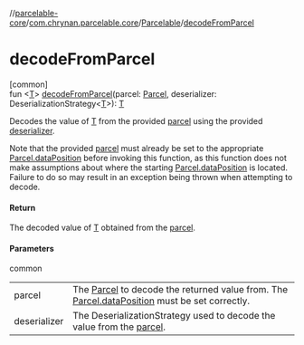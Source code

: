 //[parcelable-core](../../../index.md)/[com.chrynan.parcelable.core](../index.md)/[Parcelable](index.md)/[decodeFromParcel](decode-from-parcel.md)

# decodeFromParcel

[common]\
fun &lt;[T](decode-from-parcel.md)&gt; [decodeFromParcel](decode-from-parcel.md)(parcel: [Parcel](../-parcel/index.md), deserializer: DeserializationStrategy&lt;[T](decode-from-parcel.md)&gt;): [T](decode-from-parcel.md)

Decodes the value of [T](decode-from-parcel.md) from the provided [parcel](decode-from-parcel.md) using the provided [deserializer](decode-from-parcel.md).

Note that the provided [parcel](decode-from-parcel.md) must already be set to the appropriate [Parcel.dataPosition](../-parcel/data-position.md) before invoking this function, as this function does not make assumptions about where the starting [Parcel.dataPosition](../-parcel/data-position.md) is located. Failure to do so may result in an exception being thrown when attempting to decode.

#### Return

The decoded value of [T](decode-from-parcel.md) obtained from the [parcel](decode-from-parcel.md).

#### Parameters

common

| | |
|---|---|
| parcel | The [Parcel](../-parcel/index.md) to decode the returned value from. The [Parcel.dataPosition](../-parcel/data-position.md) must be set correctly. |
| deserializer | The DeserializationStrategy used to decode the value from the [parcel](decode-from-parcel.md). |
